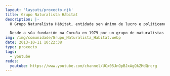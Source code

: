 ```yaml
---
layout: 'layouts/proxecto.njk'
title: Grupo Naturalista Hábitat
description: |-
  O Grupo Naturalista Hábitat, entidade sen ánimo de lucro e politicamente independente, é unha das asociacións conservacionistas máis sobranceiras de Galicia.

  Desde a súa fundación na Coruña en 1979 por un grupo de naturalistas entusiastas, ven realizando diversos estudos sobre o medio natural galego, xunto numerosas campañas de divulgación do noso patrimonio natural, contribuíndo a xerar en Galicia unha corrente de preocupación polo medio natural.
img: /img/comunidade/Grupo_Naturalista_Habitat.webp
date: 2013-10-11 10:22:38
type: proxecto
tags:
  - youtube
redes:
  youtube: https://www.youtube.com/channel/UCx05JnQpBJxAgQkZMdQrcrg
---
```

